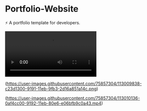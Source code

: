 

# Portfolio-Website
⚡️ A portfolio template for developers.

![portfolio website](https://user-images.githubusercontent.com/75857304/113011565-59569a80-9193-11eb-966c-852ea1dbbae3.mp4)

(https://user-images.githubusercontent.com/75857304/113009838-c23d1300-9191-11eb-9fb3-2d16a851a14c.png)

(https://user-images.githubusercontent.com/75857304/113010136-0af4cc00-9192-11eb-80e6-e06bfb9c0a43.mp4)
